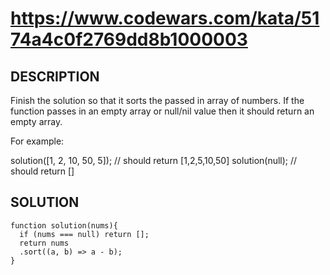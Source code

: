# https://www.codewars.com/kata/5174a4c0f2769dd8b1000003
## DESCRIPTION
Finish the solution so that it sorts the passed in array of numbers. If the function passes in an empty array or null/nil value then it should return an empty array.

For example:

solution([1, 2, 10, 50, 5]); // should return [1,2,5,10,50]
solution(null); // should return []

## SOLUTION
```
function solution(nums){
  if (nums === null) return [];
  return nums
  .sort((a, b) => a - b);
}
```
